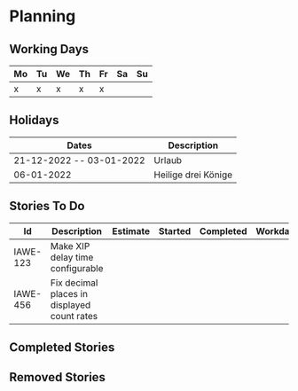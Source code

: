 # Planning

## Working Days

| Mo | Tu | We | Th | Fr | Sa | Su |
|----|----|----|----|----|----|----|
| x  | x  | x  | x  | x  |    |    |

## Holidays

| Dates                    | Description         |
| ------------------------ | ------------------- |
| 21-12-2022 -- 03-01-2022 | Urlaub              |
| 06-01-2022               | Heilige drei Könige |

## Stories To Do

| Id  | Description | Estimate | Started | Completed | Workdays | Created | Removed |
| --- | ----------  | -------- | ------- | --------- | -------- | ------- | ------- |
| IAWE-123 | Make XIP delay time configurable |
| IAWE-456 | Fix decimal places in displayed count rates |

## Completed Stories

## Removed Stories

